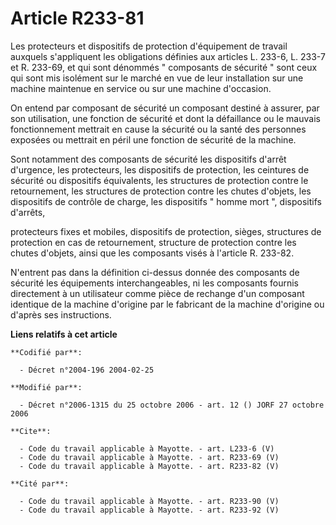 # Article R233-81

Les protecteurs et dispositifs de protection d'équipement de travail auxquels s'appliquent les obligations définies aux
articles L. 233-6, L. 233-7 et R. 233-69, et qui sont dénommés " composants de sécurité " sont ceux qui sont mis isolément
sur le marché en vue de leur installation sur une machine maintenue en service ou sur une machine d'occasion. 

On entend par composant de sécurité un composant destiné à assurer, par son utilisation, une fonction de sécurité et dont la
défaillance ou le mauvais fonctionnement mettrait en cause la sécurité ou la santé des personnes exposées ou mettrait en
péril une fonction de sécurité de la machine. 

Sont notamment des composants de sécurité les dispositifs d'arrêt d'urgence, les protecteurs, les dispositifs de protection,
les ceintures de sécurité ou dispositifs équivalents, les structures de protection contre le retournement, les structures de
protection contre les chutes d'objets, les dispositifs de contrôle de charge, les dispositifs " homme mort ", dispositifs
d'arrêts, 

protecteurs fixes et mobiles, dispositifs de protection, sièges, structures de protection en cas de retournement, structure
de protection contre les chutes d'objets, ainsi que les composants visés à l'article R. 233-82. 

N'entrent pas dans la définition ci-dessus donnée des composants de sécurité les équipements interchangeables, ni les
composants fournis directement à un utilisateur comme pièce de rechange d'un composant identique de la machine d'origine par
le fabricant de la machine d'origine ou d'après ses instructions.

**Liens relatifs à cet article**

	**Codifié par**:

	  - Décret n°2004-196 2004-02-25

	**Modifié par**:

	  - Décret n°2006-1315 du 25 octobre 2006 - art. 12 () JORF 27 octobre 2006

	**Cite**:

	  - Code du travail applicable à Mayotte. - art. L233-6 (V)
	  - Code du travail applicable à Mayotte. - art. R233-69 (V)
	  - Code du travail applicable à Mayotte. - art. R233-82 (V)

	**Cité par**:

	  - Code du travail applicable à Mayotte. - art. R233-90 (V)
	  - Code du travail applicable à Mayotte. - art. R233-92 (V)
